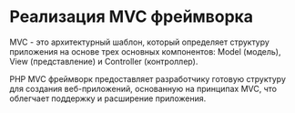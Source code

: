 # Реализация MVC фреймворка

MVC - это архитектурный шаблон, который определяет структуру приложения на основе трех основных компонентов: Model (модель), View (представление) и Controller (контроллер). 

PHP MVC фреймворк предоставляет разработчику готовую структуру для создания веб-приложений, основанную на принципах MVC, что облегчает поддержку и расширение приложения.
